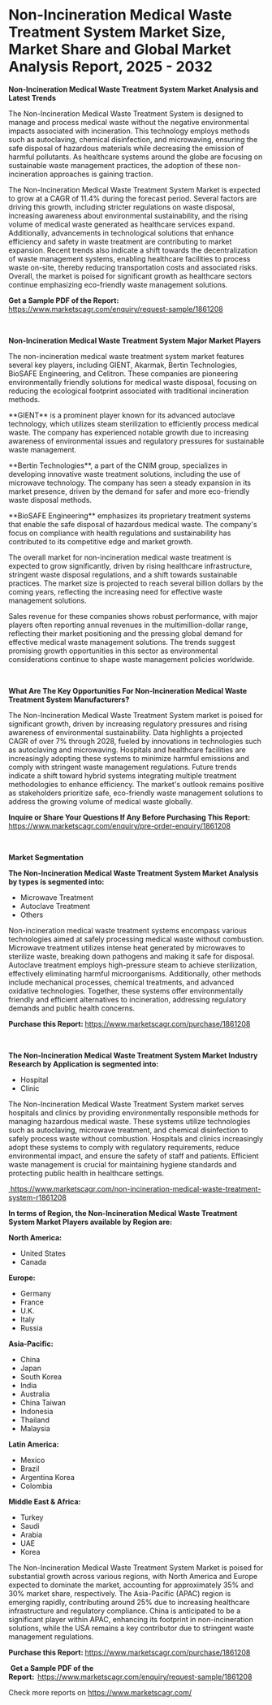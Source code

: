 <p><h1>Non-Incineration Medical Waste Treatment System Market Size, Market Share and Global Market Analysis Report, 2025 - 2032</h1></p><p><strong>Non-Incineration Medical Waste Treatment System Market Analysis and Latest Trends</strong></p>
<p><p>The Non-Incineration Medical Waste Treatment System is designed to manage and process medical waste without the negative environmental impacts associated with incineration. This technology employs methods such as autoclaving, chemical disinfection, and microwaving, ensuring the safe disposal of hazardous materials while decreasing the emission of harmful pollutants. As healthcare systems around the globe are focusing on sustainable waste management practices, the adoption of these non-incineration approaches is gaining traction.</p><p>The Non-Incineration Medical Waste Treatment System Market is expected to grow at a CAGR of 11.4% during the forecast period. Several factors are driving this growth, including stricter regulations on waste disposal, increasing awareness about environmental sustainability, and the rising volume of medical waste generated as healthcare services expand. Additionally, advancements in technological solutions that enhance efficiency and safety in waste treatment are contributing to market expansion. Recent trends also indicate a shift towards the decentralization of waste management systems, enabling healthcare facilities to process waste on-site, thereby reducing transportation costs and associated risks. Overall, the market is poised for significant growth as healthcare sectors continue emphasizing eco-friendly waste management solutions.</p></p>
<p><strong>Get a Sample PDF of the Report:&nbsp;</strong> <a href="https://www.marketscagr.com/enquiry/request-sample/1861208?utm_campaign=2653&utm_medium=2&utm_source=Github&utm_content=ia&utm_term=12042025&utm_id=non-incineration-medical-waste-treatment-system">https://www.marketscagr.com/enquiry/request-sample/1861208</a></p>
<p>&nbsp;</p>
<p><strong>Non-Incineration Medical Waste Treatment System Major Market Players</strong></p>
<p><p>The non-incineration medical waste treatment system market features several key players, including GIENT, Akarmak, Bertin Technologies, BioSAFE Engineering, and Celitron. These companies are pioneering environmentally friendly solutions for medical waste disposal, focusing on reducing the ecological footprint associated with traditional incineration methods.</p><p>**GIENT** is a prominent player known for its advanced autoclave technology, which utilizes steam sterilization to efficiently process medical waste. The company has experienced notable growth due to increasing awareness of environmental issues and regulatory pressures for sustainable waste management. </p><p>**Bertin Technologies**, a part of the CNIM group, specializes in developing innovative waste treatment solutions, including the use of microwave technology. The company has seen a steady expansion in its market presence, driven by the demand for safer and more eco-friendly waste disposal methods.</p><p>**BioSAFE Engineering** emphasizes its proprietary treatment systems that enable the safe disposal of hazardous medical waste. The company's focus on compliance with health regulations and sustainability has contributed to its competitive edge and market growth.</p><p>The overall market for non-incineration medical waste treatment is expected to grow significantly, driven by rising healthcare infrastructure, stringent waste disposal regulations, and a shift towards sustainable practices. The market size is projected to reach several billion dollars by the coming years, reflecting the increasing need for effective waste management solutions.</p><p>Sales revenue for these companies shows robust performance, with major players often reporting annual revenues in the multimillion-dollar range, reflecting their market positioning and the pressing global demand for effective medical waste management solutions. The trends suggest promising growth opportunities in this sector as environmental considerations continue to shape waste management policies worldwide.</p></p>
<p>&nbsp;</p>
<p><strong>What Are The Key Opportunities For Non-Incineration Medical Waste Treatment System Manufacturers?</strong></p>
<p><p>The Non-Incineration Medical Waste Treatment System market is poised for significant growth, driven by increasing regulatory pressures and rising awareness of environmental sustainability. Data highlights a projected CAGR of over 7% through 2028, fueled by innovations in technologies such as autoclaving and microwaving. Hospitals and healthcare facilities are increasingly adopting these systems to minimize harmful emissions and comply with stringent waste management regulations. Future trends indicate a shift toward hybrid systems integrating multiple treatment methodologies to enhance efficiency. The market's outlook remains positive as stakeholders prioritize safe, eco-friendly waste management solutions to address the growing volume of medical waste globally.</p></p>
<p><strong>Inquire or Share Your Questions If Any Before Purchasing This Report:</strong> <a href="https://www.marketscagr.com/enquiry/pre-order-enquiry/1861208?utm_campaign=2653&utm_medium=2&utm_source=Github&utm_content=ia&utm_term=12042025&utm_id=non-incineration-medical-waste-treatment-system">https://www.marketscagr.com/enquiry/pre-order-enquiry/1861208</a></p>
<p>&nbsp;</p>
<p><strong>Market Segmentation</strong></p>
<p><strong>The Non-Incineration Medical Waste Treatment System Market Analysis by types is segmented into:</strong></p>
<p><ul><li>Microwave Treatment</li><li>Autoclave Treatment</li><li>Others</li></ul></p>
<p><p>Non-incineration medical waste treatment systems encompass various technologies aimed at safely processing medical waste without combustion. Microwave treatment utilizes intense heat generated by microwaves to sterilize waste, breaking down pathogens and making it safe for disposal. Autoclave treatment employs high-pressure steam to achieve sterilization, effectively eliminating harmful microorganisms. Additionally, other methods include mechanical processes, chemical treatments, and advanced oxidative technologies. Together, these systems offer environmentally friendly and efficient alternatives to incineration, addressing regulatory demands and public health concerns.</p></p>
<p><strong>Purchase this Report:&nbsp;</strong><a href="https://www.marketscagr.com/purchase/1861208?utm_campaign=2653&utm_medium=2&utm_source=Github&utm_content=ia&utm_term=12042025&utm_id=non-incineration-medical-waste-treatment-system">https://www.marketscagr.com/purchase/1861208</a></p>
<p>&nbsp;</p>
<p><strong>The Non-Incineration Medical Waste Treatment System Market Industry Research by Application is segmented into:</strong></p>
<p><ul><li>Hospital</li><li>Clinic</li></ul></p>
<p><p>The Non-Incineration Medical Waste Treatment System market serves hospitals and clinics by providing environmentally responsible methods for managing hazardous medical waste. These systems utilize technologies such as autoclaving, microwave treatment, and chemical disinfection to safely process waste without combustion. Hospitals and clinics increasingly adopt these systems to comply with regulatory requirements, reduce environmental impact, and ensure the safety of staff and patients. Efficient waste management is crucial for maintaining hygiene standards and protecting public health in healthcare settings.</p></p>
<p><a href="https://www.marketscagr.com/non-incineration-medical-waste-treatment-system-r1861208?utm_campaign=2653&utm_medium=2&utm_source=Github&utm_content=ia&utm_term=12042025&utm_id=non-incineration-medical-waste-treatment-system">&nbsp;https://www.marketscagr.com/non-incineration-medical-waste-treatment-system-r1861208</a></p>
<p><strong>In terms of Region, the Non-Incineration Medical Waste Treatment System Market Players available by Region are:</strong></p>
<p>
    <p> <strong> North America: </strong>
        <ul>
            <li>United States</li>
            <li>Canada</li>
        </ul>
        </p> 
    <p> <strong> Europe: </strong>
        <ul>
            <li>Germany</li>
            <li>France</li>
            <li>U.K.</li>
            <li>Italy</li>
            <li>Russia</li>
        </ul>
        </p> 
    <p> <strong> Asia-Pacific: </strong>
        <ul>
            <li>China</li>
            <li>Japan</li>
            <li>South Korea</li>
            <li>India</li>
            <li>Australia</li>
            <li>China Taiwan</li>
            <li>Indonesia</li>
            <li>Thailand</li>
            <li>Malaysia</li>
        </ul>
        </p> 
    <p> <strong> Latin America: </strong>
        <ul>
            <li>Mexico</li>
            <li>Brazil</li>
            <li>Argentina Korea</li>
            <li>Colombia</li>
        </ul>
        </p> 
    <p> <strong> Middle East & Africa: </strong>
        <ul>
            <li>Turkey</li>
            <li>Saudi</li>
            <li>Arabia</li>
            <li>UAE</li>
            <li>Korea</li>
        </ul>
    </p>
    </p>
<p><p>The Non-Incineration Medical Waste Treatment System Market is poised for substantial growth across various regions, with North America and Europe expected to dominate the market, accounting for approximately 35% and 30% market share, respectively. The Asia-Pacific (APAC) region is emerging rapidly, contributing around 25% due to increasing healthcare infrastructure and regulatory compliance. China is anticipated to be a significant player within APAC, enhancing its footprint in non-incineration solutions, while the USA remains a key contributor due to stringent waste management regulations.</p></p>
<p><strong>Purchase this Report: </strong><a href="https://www.marketscagr.com/purchase/1861208?utm_campaign=2653&utm_medium=2&utm_source=Github&utm_content=ia&utm_term=12042025&utm_id=non-incineration-medical-waste-treatment-system">https://www.marketscagr.com/purchase/1861208</a></p>
<p>&nbsp;<strong>Get a Sample PDF of the Report:&nbsp;&nbsp;</strong><a href="https://www.marketscagr.com/enquiry/request-sample/1861208?utm_campaign=2653&utm_medium=2&utm_source=Github&utm_content=ia&utm_term=12042025&utm_id=non-incineration-medical-waste-treatment-system">https://www.marketscagr.com/enquiry/request-sample/1861208</a></p>
<p><strong></strong></p>
<p>Check more reports on <a href="https://www.marketscagr.com/?utm_campaign=2653&utm_medium=2&utm_source=Github&utm_content=ia&utm_term=12042025&utm_id=non-incineration-medical-waste-treatment-system">https://www.marketscagr.com/</a></p>